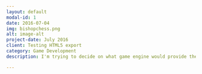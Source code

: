 ```yaml
---
layout: default
modal-id: 1
date: 2016-07-04
img: bishopchess.png
alt: image-alt
project-date: July 2016
client: Testing HTML5 export
category: Game Development
description: I'm trying to decide on what game engine would provide the best HTML5 export. So I've exported a project using different game engines: <a href="https://infuscy.github.io/DefoldExport/">Defold</a>    <a href="https://infuscy.github.io/export/">Unity</a>    <a href="https://infuscy.github.io/GMExport/">GameMaker Studio</a>

---
```

